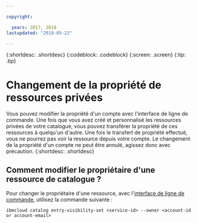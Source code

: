 ```yaml
---

copyright:

  years: 2017, 2018
lastupdated: "2018-05-22"

---
```


{:shortdesc: .shortdesc}
{:codeblock: .codeblock}
{:screen: .screen}
{:tip: .tip}

# Changement de la propriété de ressources privées

Vous pouvez modifier la propriété d'un compte avec l'interface de ligne de commande. Une fois que vous avez créé et personnalisé les ressources privées de votre catalogue, vous pouvez transférer la propriété de ces ressources à quelqu'un d'autre. Une fois le transfert de propriété effectué, vous ne pourrez pas voir la ressource depuis votre compte. Le changement de la propriété d'un compte ne peut être annulé, agissez donc avec précaution.
{:shortdesc: .shortdesc}

## Comment modifier le propriétaire d'une ressource de catalogue ?

Pour changer le propriétaire d'une ressource, avec l'[interface de ligne de commande](/docs/cli/reference/bluemix_cli/bx_cli.html#ibmcloud_commands_settings), utilisez la commande suivante :

`ibmcloud catalog entry-visibility-set <service-id> --owner <account-id or account-email>`
